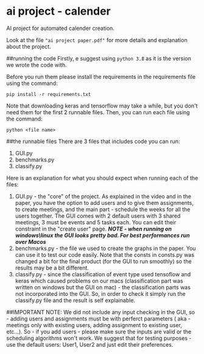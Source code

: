 # ai project - calender
AI project for automated calender creation.

Look at the file `"ai project paper.pdf"` for more details and explanation about the project.

##running the code
Firstly, e suggest using `python 3.8` as it is the version we wrote the code with.

Before you run them please install the requirements in the 
requirements file using the command:

`pip install -r requirements.txt`

Note that downloading keras and tensorflow may take a while, but you don't need them for the first 2 runnable files.
Then, you can run each file using the command:

`python <file name>`

##the runnable files
There are 3 files that includes code you can run:
1. GUI.py
2. benchmarks.py
3. classify.py
 
Here is an explanation for what you should expect when running each of the files:
1. GUI.py - the "core" of the project. As explained in the video and in the paper, 
you have the option to add users and to give them assignments, to create meetings, and the main part - 
   schedule the weeks for all the users together. The GUI comes with 2 default users with 3 shared meetings, 3 must be events and 5
   tasks each. You can edit their constraint in the "create user" page.
   ***NOTE - when running on windows\linux the GUI looks pretty bad. For best performances run over Macos***
2. benchmarks.py - the file we used to create the graphs in the paper. You can use it to test our code easily. Note that the consts in consts.py
was changed a bit for the final product (for the GUI to run smoothly) so the results may be a bit different.
3. classify.py - since the classification of event type used tensoflow and keras which caused problems on our macs (classification part was written on windows but the GUI on mac) - the classification parts was
not incorporated into the GUI. So, in order to check it simply run the classify.py file and the result is self explainable.

##IMPORTANT NOTE:
We did not include any input checking in the GUI, so - adding users and assignments must be with perferct parameters (
aka - meetings only with existing users, adding assignment to existing user, etc...). So - if you add users - please make
sure the inputs are valid or the scheduling algorithms won't work. We suggest that for testing purposes - use the default users: User1, User2 and just edit their preferences.
